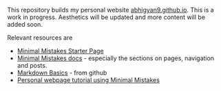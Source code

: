 This repository builds my personal website [abhigyan9.github.io](https://abhigyan9.github.io/). This is a work in progress. Aesthetics will be updated and more content will be added soon.

Relevant resources are
- [Minimal Mistakes Starter Page](https://github.com/mmistakes/mm-github-pages-starter)
- [Minimal Mistakes docs](https://mmistakes.github.io/minimal-mistakes/docs/quick-start-guide/) - especially the sections on pages, navigation and posts.
- [Markdown Basics](https://docs.github.com/en/get-started/writing-on-github/getting-started-with-writing-and-formatting-on-github/basic-writing-and-formatting-syntax#links) - from github
- [Personal webpage tutorial using Minimal Mistakes](https://www.youtube.com/watch?v=Pof342wGt78)